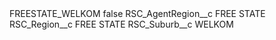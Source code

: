 <?xml version="1.0" encoding="UTF-8"?>
<CustomMetadata xmlns="http://soap.sforce.com/2006/04/metadata" xmlns:xsi="http://www.w3.org/2001/XMLSchema-instance" xmlns:xsd="http://www.w3.org/2001/XMLSchema">
    <label>FREESTATE_WELKOM</label>
    <protected>false</protected>
    <values>
        <field>RSC_AgentRegion__c</field>
        <value xsi:type="xsd:string">FREE STATE</value>
    </values>
    <values>
        <field>RSC_Region__c</field>
        <value xsi:type="xsd:string">FREE STATE</value>
    </values>
    <values>
        <field>RSC_Suburb__c</field>
        <value xsi:type="xsd:string">WELKOM</value>
    </values>
</CustomMetadata>
